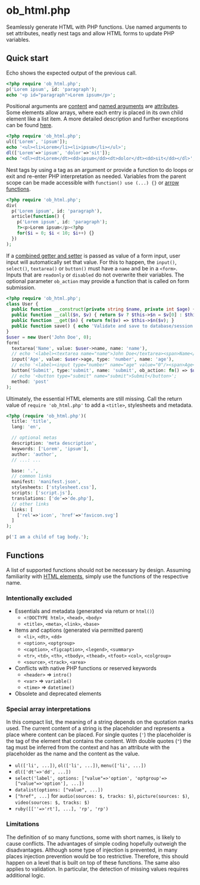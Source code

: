 # ob_html.php
Seamlessly generate HTML with PHP functions. Use named arguments to set attributes, neatly nest tags and allow HTML forms to update PHP variables.

## Quick start
Echo shows the expected output of the previous call.

```php
<?php require 'ob_html.php';
p('Lorem ipsum', id: 'paragraph');
echo '<p id="paragraph">Lorem ipsum</p>';
```

Positional arguments are [content][anatomy] and [named arguments] are [attributes][anatomy]. Some elements allow arrays, where each entry is placed in its own child element like a list item. A more detailed description and further exceptions can be found [here](#special-array-interpretations).

[named arguments]: https://www.php.net/manual/en/functions.arguments.php#functions.named-arguments
[anatomy]: https://developer.mozilla.org/en-US/docs/Learn_web_development/Getting_started/Your_first_website/Creating_the_content#anatomy_of_an_html_element

```php
<?php require 'ob_html.php';
ul(['Lorem', 'ipsum']);
echo '<ul><li>Lorem</li><li>ipsum</li></ul>';
dl(['Lorem'=>'ipsum', 'dolor'=>'sit']);
echo '<dl><dt>Lorem</dt><dd>ipsum</dd><dt>dolor</dt><dd>sit</dd></dl>';
```

Nest tags by using a tag as an argument or provide a function to do loops or exit and re-enter PHP interpretation as needed. Variables from the parent scope can be made accessible with `function() use (...) {}` or [arrow functions](https://www.php.net/manual/en/functions.arrow.php).

```php
<?php require 'ob_html.php';
div(
  p('Lorem ipsum', id: 'paragraph'),
  article(function() {
    p('Lorem ipsum', id: 'paragraph');
    ?><p>Lorem ipsum</p><?php
    for($i = 0; $i < 10; $i++) {}
  })
);
```

If a [combined getter and setter](https://martinfowler.com/bliki/OverloadedGetterSetter.html) is passed as value of a form input, user input will automatically set that value. For this to happen, the `input()`, `select()`, `textarea()` or `button()` must have a `name` and be in a `<form>`. Inputs that are `readonly` or `disabled` do not overwrite their variables. The optional parameter `ob_action` may provide a function that is called on form submission.

```php
<?php require 'ob_html.php';
class User {
  public function __construct(private string $name, private int $age) {}
  public function __call($n, $v) { return $v ? $this->$n = $v[0] : $this->$n; }
  public function __get($n) { return fn($v) => $this->$n($v); }
  public function save() { echo 'Validate and save to database/session'; }
}
$user = new User('John Doe', 0);
form(
  textarea('Name', value: $user->name, name: 'name'),
  // echo '<label><textarea name="name">John Doe</textarea><span>Name</span></label>';
  input('Age', value: $user->age, type: 'number', name: 'age'),
  // echo '<label><input type="number" name="age" value="0"/><span>Age</span></label>';
  button('Submit', type:'submit', name: 'submit', ob_action: fn() => $user->save()),
  // echo '<button type="submit" name="submit">Submit</button>';
  method: 'post'
);
```

Ultimately, the essential HTML elements are still missing. Call the return value of `require 'ob_html.php'` to add a `<title>`, stylesheets and metadata.

```php
<?php (require 'ob_html.php')(
  title: 'title',
  lang: 'en',

  // optional metas
  description: 'meta description',
  keywords: ['Lorem', 'ipsum'],
  author: 'author',
  // ...: ...

  base: '.',
  // common links
  manifest: 'manifest.json',
  stylesheets: ['stylesheet.css'],
  scripts: ['script.js'],
  translations: ['de'=>'de.php'],
  // other links
  links: [
    ['rel'=>'icon', 'href'=>'favicon.svg']
  ]
);

p('I am a child of tag body.');
```

## Functions
A list of supported functions should not be necessary by design. Assuming familiarity with [HTML elements](https://developer.mozilla.org/en-US/docs/Web/HTML/Element), simply use the functions of the respective name.

### Intentionally excluded
* Essentials and metadata (generated via return or `html()`)
  * `<!DOCTYPE html>`, `<head>`, `<body>`
  * `<title>`, `<meta>`, `<link>`, `<base>`
* Items and captions (generated via permitted parent)
  * `<li>`, `<dt>`, `<dd>`
  * `<option>`, `<optgroup>`
  * `<caption>`, `<figcaption>`, `<legend>`, `<summary>`
  * `<tr>`, `<td>`, `<th>`, `<tbody>`, `<thead>`, `<tfoot>` `<col>`, `<colgroup>`
  * `<source>`, `<track>`, `<area>`
* Conflicts with native PHP functions or reserved keywords
  * `<header>` => `intro()`
  * `<var>` => `variable()`
  * `<time>` => `datetime()`
* Obsolete and deprecated elements

### Special array interpretations
In this compact list, the meaning of a string depends on the quotation marks used. The current content of a string is the placeholder and represents a place where content can be placed. For single quotes (`'`) the placeholder is the tag of the element that contains the content. With double quotes (`"`) the tag must be inferred from the context and has an attribute with the placeholder as the name and the content as the value.

* `ul(['li', ...])`, `ol(['li', ...])`, `menu(['li', ...])`
* `dl(['dt'=>'dd', ...])`
* `select('label', options: ["value"=>'option', 'optgroup'=>["value"=>'option'], ...])`
* `datalist(options: ["value", ...])`
* `["href", ...]` for `audio(sources: $, tracks: $)`, `picture(sources: $)`, `video(sources: $, tracks: $)`
* `ruby([[''=>'rt'], ...], 'rp', 'rp')`

### Limitations
The definition of so many functions, some with short names, is likely to cause conflicts. The advantages of simple coding hopefully outweigh the disadvantages. Although some type of injection is prevented, in many places injection prevention would be too restrictive. Therefore, this should happen on a level that is built on top of these functions. The same also applies to validation. In particular, the detection of missing values requires additional logic.
